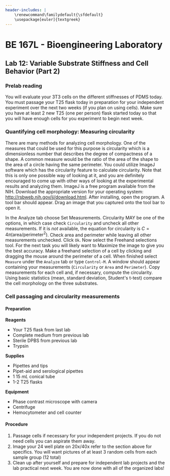 ```yaml
---
header-includes: |
    \renewcommand\familydefault{\sfdefault}
    \usepackage[euler]{textgreek}
---
```


# BE 167L - Bioengineering Laboratory

## Lab 12: Variable Substrate Stiffness and Cell Behavior (Part 2)

### Prelab reading

You will evaluate your 3T3 cells on the different stiffnesses of PDMS today. You must passage your T25 flask today in preparation for your independent experiment over the next two weeks (if you plan on using cells). Make sure you have at least 2 new T25 (one per person) flask started today so that you will have enough cells for you experiment to begin next week.

### Quantifying cell morphology: Measuring circularity

There are many methods for analyzing cell morphology. One of the measures that could be used for this purpose is circularity which is a dimensionless number that describes the degree of compactness of a shape. A common measure would be the ratio of the area of the shape to the area of a circle having the same perimeter. You could utilize ImageJ software which has the circularity feature to calculate circularity. Note that this is only one possible way of looking at it, and you are definitely encouraged to come up with other ways of looking at the experimental results and analyzing them. ImageJ is a free program available from the NIH. Download the appropriate version for your operating system: <http://rsbweb.nih.gov/ij/download.html>. After installing, open the program. A tool bar should appear. Drag an image that you captured onto the tool bar to open it.

In the Analyze tab choose Set Measurements. Circularity MAY be one of the options, in which case check `Circularity` and uncheck all other measurements. If it is *not* available, the equation for circularity is $C = 4\pi (\textrm{area}/\textrm{perimeter}^2)$. Check area and perimeter while leaving all other measurements unchecked. Click `Ok`. Now select the Freehand selections tool. For the next task you will likely want to Maximize the image to give you the best accuracy. Make a freehand selection of a cell by clicking and dragging the mouse around the perimeter of a cell. When finished select `Measure` under the `Analyze` tab or type `Control-M`. A window should appear containing your measurements (`Circularity` or `Area` and `Perimeter`). Copy measurements for each cell and, if necessary, compute the circularity. Using basic statistics (mean, standard deviation, Student's t-test) compare the cell morphology on the three substrates.

### Cell passaging and circularity measurements

#### Preparation

**Reagents**

- Your T25 flask from last lab
- Complete medium from previous lab
- Sterile DPBS from previous lab
- Trypsin

**Supplies**

- Pipettes and tips
- Pipet-aid and serological pipettes
- 1 15 *mL* conical tube
- 1-2 T25 flasks

**Equipment**

- Phase contrast microscope with camera
- Centrifuge
- Hemocytometer and cell counter

#### Procedure 

1.  Passage cells if necessary for your independent projects. If you do not need cells you can aspirate them away.
2.  Image your 24 well plate on 20x/40x refer to the section above for specifics. You will want pictures of at least 3 random cells from each sample group (12 total)
3. Clean up after yourself and prepare for independent lab projects and the lab practical next week. You are now done with all of the organized labs!
